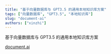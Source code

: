 ```yaml
---
title: "基于向量数据库与 GPT3.5 的通用本地知识库方案"
tags: ["向量数据库", "GPT3.5", "本地知识库"]
slug: "document-ai"
authors: ["xinzhi"]
---
```


基于向量数据库与 GPT3.5 的通用本地知识库方案

[document.ai](https://github.com/GanymedeNil/document.ai)